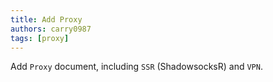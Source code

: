 ```yaml
---
title: Add Proxy
authors: carry0987
tags: [proxy]
---
```


<!-- truncate -->

Add `Proxy` document, including `SSR` (ShadowsocksR) and `VPN`.
